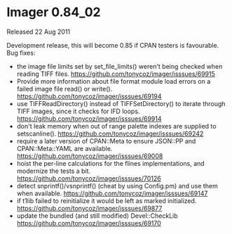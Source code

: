 # Imager 0.84_02

Released 22 Aug 2011

Development release, this will become 0.85 if CPAN testers is favourable.
Bug fixes:
- the image file limits set by set_file_limits() weren't being checked when reading TIFF files. https://github.com/tonycoz/imager/isssues/69915 
- Provide more information about file format module load errors on a failed image file read() or write(). https://github.com/tonycoz/imager/isssues/69194 
- use TIFFReadDirectory() instead of TIFFSetDirectory() to iterate through TIFF images, since it checks for IFD loops. https://github.com/tonycoz/imager/isssues/69914 
- don't leak memory when out of range palette indexes are supplied to setscanline(). https://github.com/tonycoz/imager/isssues/69242 
- require a later version of CPAN::Meta to ensure JSON::PP and CPAN::Meta::YAML are available. https://github.com/tonycoz/imager/isssues/69008 
- hoist the per-line calculations for the flines implementations, and modernize the tests a bit. https://github.com/tonycoz/imager/isssues/70126 
- detect snprintf()/vsnprintf() (cheat by using Config.pm) and use them when available. https://github.com/tonycoz/imager/isssues/69147 
- if t1lib failed to reinitialize it would be left as marked initialized. https://github.com/tonycoz/imager/isssues/69877 
- update the bundled (and still modified) Devel::CheckLib https://github.com/tonycoz/imager/isssues/69170